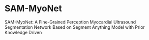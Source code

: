 # SAM-MyoNet
SAM-MyoNet: A Fine-Grained Perception Myocardial Ultrasound Segmentation Network Based on Segment Anything Model with Prior Knowledge Driven
